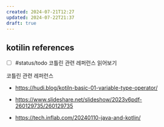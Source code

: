 ```yaml
---
created: 2024-07-21T12:27
updated: 2024-07-22T21:37
draft: true
---
```


## kotilin references

- [ ] #status/todo 코틀린 관련 레퍼런스 읽어보기

코틀린 관련 레퍼런스

- https://hudi.blog/kotiln-basic-01-variable-type-operator/
- https://www.slideshare.net/slideshow/2023v6pdf-260129735/260129735

- https://tech.inflab.com/20240110-java-and-kotlin/
